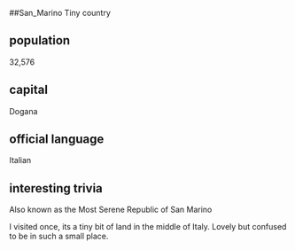 ##San_Marino
Tiny country
## population
32,576

## capital

 Dogana
## official language
Italian

## interesting trivia

Also known as the Most Serene Republic of San Marino

I visited once, its a tiny bit of land in the middle of Italy. Lovely but confused to be in such a small place. 




